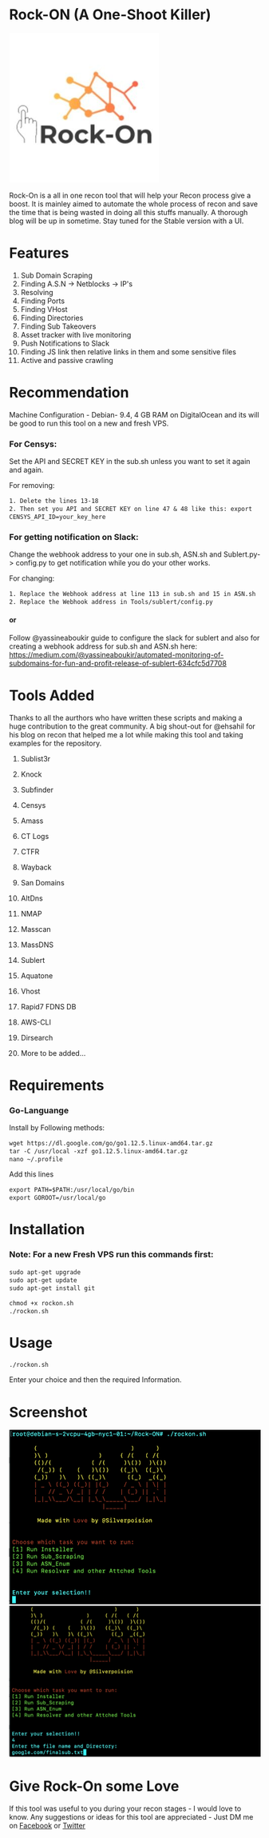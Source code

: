 # Rock-ON (A One-Shoot Killer)
![Rock-ON Logo](Images/logo1.jpg)

Rock-On is a all in one recon tool that will help your Recon process give a boost. It is mainley aimed to automate the whole process of recon and save the time that is being wasted in doing all this stuffs manually. A thorough blog will be up in sometime. Stay tuned for the Stable version with a UI.

# Features

1. Sub Domain Scraping
1. Finding A.S.N -> Netblocks -> IP's
1. Resolving
1. Finding Ports
1. Finding VHost
1. Finding Directories
1. Finding Sub Takeovers
1. Asset tracker with live monitoring
1. Push Notifications to Slack
1. Finding JS link then relative links in them and some sensitive files
1. Active and passive crawling

# Recommendation

Machine Configuration - Debian- 9.4, 4 GB RAM on DigitalOcean and its will be good to run this tool on a new and fresh VPS.

### For Censys: 
Set the API and SECRET KEY in the sub.sh unless you want to set it again and again. 

For removing:
```
1. Delete the lines 13-18
2. Then set you API and SECRET KEY on line 47 & 48 like this: export CENSYS_API_ID=your_key_here
```

### For getting notification on Slack: 
Change the webhook address to your one in sub.sh, ASN.sh and Sublert.py-> config.py to get notification while you do your other works.

For changing:
```
1. Replace the Webhook address at line 113 in sub.sh and 15 in ASN.sh
2. Replace the Webhook address in Tools/sublert/config.py
```
#### or 

Follow @yassineaboukir guide to configure the slack for sublert and also for creating a webhook address for sub.sh and ASN.sh here:
https://medium.com/@yassineaboukir/automated-monitoring-of-subdomains-for-fun-and-profit-release-of-sublert-634cfc5d7708

# Tools Added
Thanks to all the aurthors who have written these scripts and making a huge contribution to the great community. A big shout-out for @ehsahil for his blog on recon that helped me a lot while making this tool and taking examples for the repository.

1. Sublist3r 
1. Knock 
1. Subfinder 
1. Censys 
1. Amass 
1. CT Logs 
1. CTFR 
1. Wayback 
1. San Domains 
1. AltDns 
1. NMAP
1. Masscan
1. MassDNS
1. Sublert
1. Aquatone
1. Vhost
1. Rapid7 FDNS DB
1. AWS-CLI
1. Dirsearch

1. More to be added...


# Requirements

### Go-Languange

Install by Following methods:
```
wget https://dl.google.com/go/go1.12.5.linux-amd64.tar.gz
tar -C /usr/local -xzf go1.12.5.linux-amd64.tar.gz
nano ~/.profile
```
Add this lines
``` 
export PATH=$PATH:/usr/local/go/bin
export GOROOT=/usr/local/go
```

# Installation

### Note: For a new Fresh VPS run this commands first:
```
sudo apt-get upgrade
sudo apt-get update
sudo apt-get install git
```

```
chmod +x rockon.sh
./rockon.sh
```

# Usage

```
./rockon.sh
```
Enter your choice and then the required Information.

# Screenshot
![Rock-ON SC](Images/Screenshot%202019-06-17%20at%2012.33.34%20PM.png)
![Rock-ON SC](Images/Screenshot%202019-06-17%20at%2012.44.42%20PM.png)

# Give Rock-On some Love

If this tool was useful to you during your recon stages - I would love to know. Any suggestions or ideas for this tool are appreciated - Just DM me on [Facebook](https://www.facebook.com/silverpoision) or [Twitter](https://twitter.com/SilverPoision)
